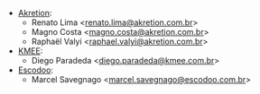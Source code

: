 - [Akretion](https://www.akretion.com/pt-BR):
  - Renato Lima \<<renato.lima@akretion.com.br>\>
  - Magno Costa \<<magno.costa@akretion.com.br>\>
  - Raphaël Valyi \<<raphael.valyi@akretion.com.br>\>
- [KMEE](https://www.kmee.com.br):
  - Diego Paradeda \<<diego.paradeda@kmee.com.br>\>
- [Escodoo](https://www.escodoo.com.br):
  - Marcel Savegnago \<<marcel.savegnago@escodoo.com.br>\>
